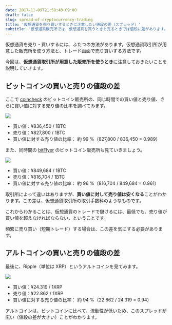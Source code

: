 ```yaml
---
date: 2017-11-09T21:58:43+09:00
draft: false
slug: spread-of-cryptocurrency-trading
title: '仮想通貨を売り買いするときに注意したい値段の差（スプレッド）'
subtitle: '仮想通貨販売所では、仮想通貨を買うときと売るときでは値段に差があります。頻繁にトレードするときは気をつけておきましょう。'
---
```


仮想通貨を売り・買いするには、ふたつの方法があります。仮想通貨取引所が用意した販売所を使う方法と、トレード画面で売り買いする方法です。

今回は、**仮想通貨取引所が用意した販売所を使うとき**に注意しておきたいことを説明していきます。

## ビットコインの買いと売りの値段の差

ここで [coincheck](https://coincheck.com/?c=h_3cAbRPgrw) のビットコイン販売所の、同じ時間での買い値と売り値、さらに買い値に対する売り値の比率を調べてみます。

![](/images/2017/11/spread-of-cryptocurrency-trading-1.png)

* 買い値：¥836,450 / 1BTC
* 売り値：¥827,800 / 1BTC
* 買い値に対する売り値の比率： 約 99 %（827,800 / 836,450 = 0.989）

また、同時間の [bitFlyer](https://bitflyer.jp/?bf=hus1mkdt) のビットコイン販売所も見ていきましょう。

![](/images/2017/11/spread-of-cryptocurrency-trading-2.png)

* 買い値：¥849,684 / 1BTC
* 売り値：¥816,704 / 1BTC
* 買い値に対する売り値の比率： 約 96 %（816,704 / 849,684 = 0.961）

取引所によって違いはありますが、**買い値に対して売り値は安くなる**ことがわかります。この差は、仮想通貨取引所の取引手数料のようなものです。

これからわかることは、仮想通貨のトレードで儲けるには、最低でも、売り値が買い値を超えなければならない、ということです。

頻繁に売り買い（短期トレード）する場合は、この差を気にする必要があります。

## アルトコインの買いと売りの値段の差

最後に、Ripple（単位は XRP）というアルトコインを見てみます。

![](/images/2017/11/spread-of-cryptocurrency-trading-3.png)

* 買い値：¥24.319 / 1XRP
* 売り値：¥22.862 / 1XRP
* 買い値に対する売り値の比率： 約 94 %（22.862 / 24.319 = 0.94）

アルトコインは、ビットコインに比べて、流動性が低いため、このスプレッドが広い（値段の差が大きい）ことがわかります。
